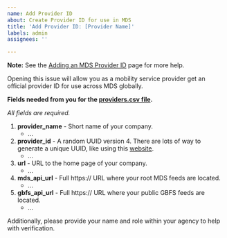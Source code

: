 ```yaml
---
name: Add Provider ID
about: Create Provider ID for use in MDS
title: 'Add Provider ID: [Provider Name]'
labels: admin
assignees: ''

---
```


**Note:** See the [Adding an MDS Provider ID](https://github.com/shareportation/SharePortation-Protocol-SPP-Example/wiki/Adding-an-MDS-Provider-ID) page for more help.

Opening this issue will allow you as a mobility service provider get an official provider ID for use across MDS globally.

**Fields needed from you for the [providers.csv file](https://github.com/shareportation/SharePortation-Protocol-SPP-Example/blob/main/providers.csv).**

_All fields are required._

1. **provider_name** - Short name of your company.
   - ...
1. **provider_id** - A random UUID version 4. There are lots of way to generate a unique UUID, like using this [website](https://www.uuidgenerator.net/version4).
   - ...
1. **url** - URL to the home page of your company.
   - ...
1. **mds_api_url** - Full https:// URL where your root MDS feeds are located.
   - ...
1. **gbfs_api_url** - Full https:// URL where your public GBFS feeds are located.
   - ...

Additionally, please provide your name and role within your agency to help with verification.
